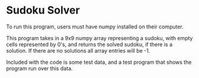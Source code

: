 # Sudoku Solver

To run this program, users must have numpy installed on their computer.

This program takes in a 9x9 numpy array representing a sudoku, with empty cells represented by 0's,
and returns the solved sudoku, if there is a solution. If there are no solutions all array entries will be -1.

Included with the code is some test data, and a test program that shows the program run over this data.
